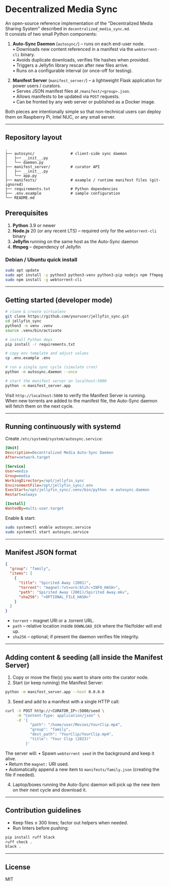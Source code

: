 # Decentralized Media Sync

An open-source reference implementation of the "Decentralized Media Sharing System" described in `decentralized_media_sync.md`.  
It consists of two small Python components:

1. **Auto-Sync Daemon** (`autosync/`) – runs on each end-user node.  
   • Downloads new content referenced in a manifest via the `webtorrent-cli` binary.  
   • Avoids duplicate downloads, verifies file hashes when provided.  
   • Triggers a Jellyfin library rescan after new files arrive.  
   • Runs on a configurable interval (or once-off for testing).

2. **Manifest Server** (`manifest_server/`) – a lightweight Flask application for power users / curators.  
   • Serves JSON manifest files at `/manifest/<group>.json`.  
   • Allows manifests to be updated via `POST` requests.  
   • Can be fronted by any web server or published as a Docker image.

Both pieces are intentionally simple so that non-technical users can deploy them on Raspberry Pi, Intel NUC, or any small server.

---

## Repository layout

```
.
├── autosync/                # client-side sync daemon
│   ├── __init__.py
│   └── daemon.py
├── manifest_server/         # curator API
│   ├── __init__.py
│   └── app.py
├── manifests/               # example / runtime manifest files (git-ignored)
├── requirements.txt         # Python dependencies
├── .env.example             # sample configuration
└── README.md
```

## Prerequisites

1. **Python** 3.9 or newer
2. **Node.js** 20 (or any recent LTS) – required only for the `webtorrent-cli` binary
3. **Jellyfin** running on the same host as the Auto-Sync daemon
4. **ffmpeg** – dependency of Jellyfin

### Debian / Ubuntu quick install

```bash
sudo apt update
sudo apt install -y python3 python3-venv python3-pip nodejs npm ffmpeg
sudo npm install -g webtorrent-cli
```

---

## Getting started (developer mode)

```bash
# clone & create virtualenv
git clone https://github.com/youruser/jellyfin_sync.git
cd jellyfin_sync
python3 -m venv .venv
source .venv/bin/activate

# install Python deps
pip install -r requirements.txt

# copy env template and adjust values
cp .env.example .env

# run a single sync cycle (simulate cron)
python -m autosync.daemon --once

# start the manifest server on localhost:5000
python -m manifest_server.app
```

Visit `http://localhost:5000` to verify the Manifest Server is running.  
When new torrents are added to the manifest file, the Auto-Sync daemon will fetch them on the next cycle.

---

## Running continuously with systemd

Create `/etc/systemd/system/autosync.service`:

```ini
[Unit]
Description=Decentralized Media Auto-Sync Daemon
After=network.target

[Service]
User=media
Group=media
WorkingDirectory=/opt/jellyfin_sync
EnvironmentFile=/opt/jellyfin_sync/.env
ExecStart=/opt/jellyfin_sync/.venv/bin/python -m autosync.daemon
Restart=always

[Install]
WantedBy=multi-user.target
```

Enable & start:

```bash
sudo systemctl enable autosync.service
sudo systemctl start autosync.service
```

---

## Manifest JSON format

```json
{
  "group": "family",
  "items": [
    {
      "title": "Spirited Away (2001)",
      "torrent": "magnet:?xt=urn:btih:<INFO_HASH>",
      "path": "Spirited Away (2001)/Spirited Away.mkv",
      "sha256": "<OPTIONAL_FILE_HASH>"
    }
  ]
}
```

- `torrent` – magnet URI or a .torrent URL.
- `path` – relative location inside `DOWNLOAD_DIR` where the file/folder will end up.
- `sha256` – optional; if present the daemon verifies file integrity.

---

## Adding content & seeding (all inside the Manifest Server)

1. Copy or move the file(s) you want to share onto the curator node.
2. Start (or keep running) the Manifest Server:

```bash
python -m manifest_server.app --host 0.0.0.0
```

3. Seed and add to a manifest with a single HTTP call:

```bash
curl -X POST http://<CURATOR_IP>:5000/seed \
     -H "Content-Type: application/json" \
     -d '{
           "path": "/home/user/Movies/YourClip.mp4",
           "group": "family",
           "dest_path": "YourClip/YourClip.mp4",
           "title": "Your Clip (2023)"
         }'
```

The server will:
• Spawn `webtorrent seed` in the background and keep it alive.  
• Return the `magnet:` URI used.  
• Automatically append a new item to `manifests/family.json` (creating the file if needed).

4. Laptop/boxes running the Auto-Sync daemon will pick up the new item on their next cycle and download it.

---

## Contribution guidelines

- Keep files ≤ 300 lines; factor out helpers when needed.
- Run linters before pushing:

```bash
pip install ruff black
ruff check .
black .
```

---

## License

MIT
